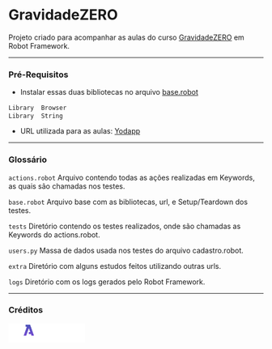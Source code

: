 # GravidadeZERO
Projeto criado para acompanhar as aulas do curso [GravidadeZERO][QANinja] em Robot Framework.

---

### Pré-Requisitos
- Instalar essas duas bibliotecas no arquivo [base.robot](yodapp/resources/base.robot)

```
Library  Browser
Library  String
```

- URL utilizada para as aulas: [Yodapp]

---

### Glossário

`actions.robot` Arquivo contendo todas as ações realizadas em Keywords, as quais são chamadas nos testes.

`base.robot` Arquivo base com as bibliotecas, url, e Setup/Teardown dos testes.

`tests` Diretório contendo os testes realizados, onde são chamadas as Keywords do actions.robot.

`users.py` Massa de dados usada nos testes do arquivo cadastro.robot.

`extra` Diretório com alguns estudos feitos utilizando outras urls.

`logs` Diretório com os logs gerados pelo Robot Framework.

---

### Créditos
[<img src="assets\QANinja-Logo.png" width="30%" style="background-color:black"/>][QANinja]


<!-- links -->
[QANinja]: https://qaninja.academy/
[Yodapp]: https://yodapp-testing.vercel.app

<!-- imagens -->
[QANinja-Logo]: assets/QANinja-Logo.png (QANinja-logo)